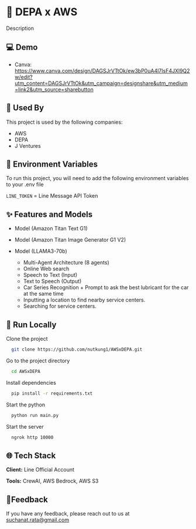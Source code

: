 # 🤖 DEPA x AWS

Description

## :computer: Demo

- Canva: https://www.canva.com/design/DAGSJrVTtOk/ew3bP0uA4l7IsF4JXl9Q2w/edit?utm_content=DAGSJrVTtOk&utm_campaign=designshare&utm_medium=link2&utm_source=sharebutton

## :rocket: Used By

This project is used by the following companies:

- AWS
- DEPA
- J Ventures

## :key: Environment Variables

To run this project, you will need to add the following environment variables to your .env file

`LINE_TOKEN` = Line Message API Token

## :sparkles: Features and Models

- Model (Amazon Titan Text G1)
- Model (Amazon Titan Image Generator G1 V2)
- Model (LLAMA3-70b)

  - Multi-Agent Architecture (8 agents)
  - Online Web search
  - Speech to Text (Input)
  - Text to Speech (Output)
  - Car Series Recognition + Prompt to ask the best lubricant for the car at the same time
  - Inputting a location to find nearby service centers.
  - Searching for service centers.
## :bookmark_tabs: Run Locally

Clone the project

```bash
  git clone https://github.com/nutkung1/AWSxDEPA.git
```

Go to the project directory

```bash
  cd AWSxDEPA
```

Install dependencies

```bash
  pip install -r requirements.txt
```

Start the python

```bash
  python run main.py
```
Start the server

```bash
  ngrok http 10000
```

## :globe_with_meridians: Tech Stack

**Client:** Line Official Account

**Tools:** CrewAI, AWS Bedrock, AWS S3

## :envelope_with_arrow:Feedback

If you have any feedback, please reach out to us at suchanat.rata@gmail.com

